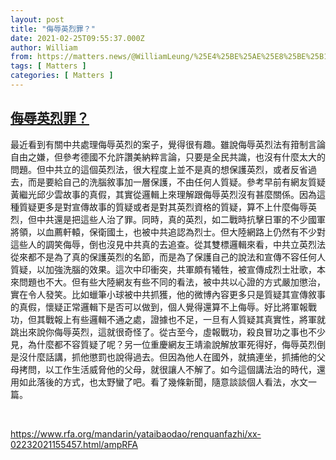 ```yaml
---
layout: post
title: "侮辱英烈罪？"
date: 2021-02-25T09:55:37.000Z
author: William
from: https://matters.news/@WilliamLeung/%25E4%25BE%25AE%25E8%25BE%25B1%25E8%258B%25B1%25E7%2583%2588%25E7%25BD%25AA-bafyreict2zxabvqivucd2z6zgarzlmgtl5ccuk5m3bkq2zytv7fixlokwe
tags: [ Matters ]
categories: [ Matters ]
---
```

<!--1614246937000-->
[侮辱英烈罪？](https://matters.news/@WilliamLeung/%25E4%25BE%25AE%25E8%25BE%25B1%25E8%258B%25B1%25E7%2583%2588%25E7%25BD%25AA-bafyreict2zxabvqivucd2z6zgarzlmgtl5ccuk5m3bkq2zytv7fixlokwe)
------

<div>
<p>最近看到有關中共處理侮辱英烈的案子，覺得很有趣。雖說侮辱英烈法有箝制言論自由之嫌，但參考德國不允許讚美納粹言論，只要是全民共識，也沒有什麼太大的問題。但中共立的這個英烈法，很大程度上並不是真的想保護英烈，或者反省過去，而是要給自己的洗腦敘事加一層保護，不由任何人質疑。參考早前有網友質疑黃繼光邱少雲故事的真假，其實從邏輯上來理解跟侮辱英烈沒有甚麼關係。因為這種質疑更多是對宣傳故事的質疑或者是對其英烈資格的質疑，算不上什麼侮辱英烈，但中共還是把這些人治了罪。同時，真的英烈，如二戰時抗擊日軍的不少國軍將領，以血薦軒轅，保衛國土，也被中共追認為烈士。但大陸網路上仍然有不少對這些人的調笑侮辱，倒也沒見中共真的去追查。從其雙標邏輯來看，中共立英烈法從來都不是為了真的保護英烈的名節，而是為了保護自己的說法和宣傳不容任何人質疑，以加強洗腦的效果。這次中印衝突，共軍頗有犧牲，被宣傳成烈士壯歌，本來問題也不大。但有些大陸網友有些不同的看法，被中共以心證的方式嚴加懲治，實在令人發笑。比如蠟筆小球被中共抓獲，他的微博內容更多只是質疑其宣傳敘事的真假，懷疑正常邏輯下是否可以做到，個人覺得還算不上侮辱。好比將軍報戰功，但其戰報上有些邏輯不通之處，證據也不足，一旦有人質疑其真實性，將軍就跳出來說你侮辱英烈，這就很奇怪了。從古至今，虛報戰功，殺良冒功之事也不少見，為什麼都不容質疑了呢？另一位重慶網友王靖渝說解放軍死得好，侮辱英烈倒是沒什麼話講，抓他懲罰也說得過去。但因為他人在國外，就搞連坐，抓捕他的父母拷問，以工作生活威脅他的父母，就很讓人不解了。如今這個講法治的時代，還用如此落後的方式，也太野蠻了吧。看了幾條新聞，隨意談談個人看法，水文一篇。</p><p><br></p><p><a href="https://www.rfa.org/mandarin/yataibaodao/renquanfazhi/xx-02232021155457.html/ampRFA" target="_blank">https://www.rfa.org/mandarin/yataibaodao/renquanfazhi/xx-02232021155457.html/ampRFA</a></p>
</div>
